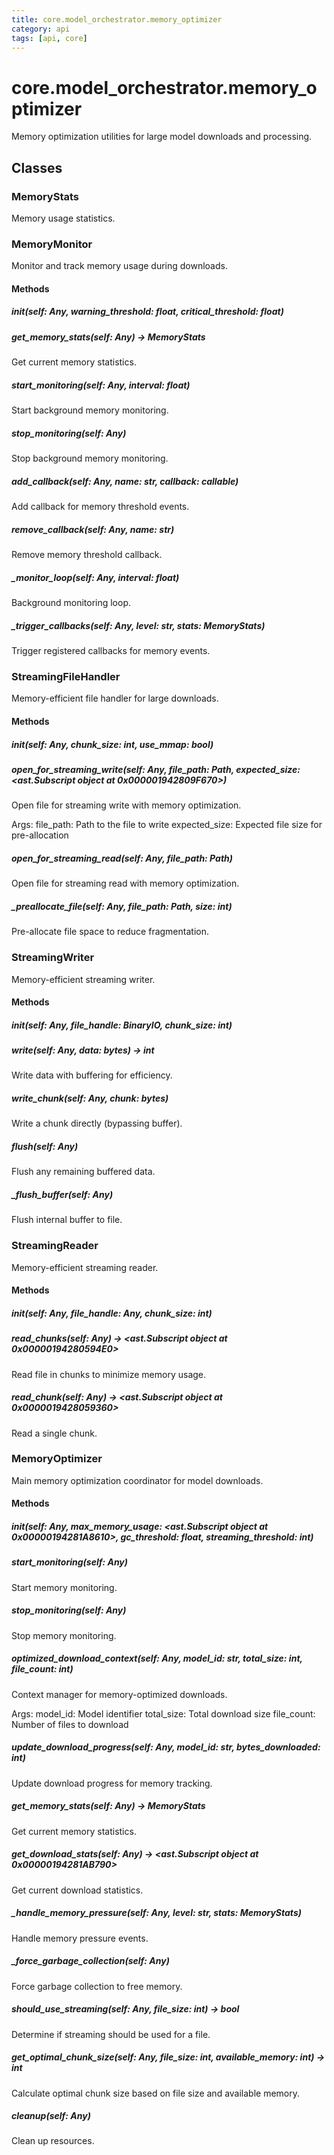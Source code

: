 ```yaml
---
title: core.model_orchestrator.memory_optimizer
category: api
tags: [api, core]
---
```


# core.model_orchestrator.memory_optimizer

Memory optimization utilities for large model downloads and processing.

## Classes

### MemoryStats

Memory usage statistics.

### MemoryMonitor

Monitor and track memory usage during downloads.

#### Methods

##### __init__(self: Any, warning_threshold: float, critical_threshold: float)



##### get_memory_stats(self: Any) -> MemoryStats

Get current memory statistics.

##### start_monitoring(self: Any, interval: float)

Start background memory monitoring.

##### stop_monitoring(self: Any)

Stop background memory monitoring.

##### add_callback(self: Any, name: str, callback: callable)

Add callback for memory threshold events.

##### remove_callback(self: Any, name: str)

Remove memory threshold callback.

##### _monitor_loop(self: Any, interval: float)

Background monitoring loop.

##### _trigger_callbacks(self: Any, level: str, stats: MemoryStats)

Trigger registered callbacks for memory events.

### StreamingFileHandler

Memory-efficient file handler for large downloads.

#### Methods

##### __init__(self: Any, chunk_size: int, use_mmap: bool)



##### open_for_streaming_write(self: Any, file_path: Path, expected_size: <ast.Subscript object at 0x000001942809F670>)

Open file for streaming write with memory optimization.

Args:
    file_path: Path to the file to write
    expected_size: Expected file size for pre-allocation

##### open_for_streaming_read(self: Any, file_path: Path)

Open file for streaming read with memory optimization.

##### _preallocate_file(self: Any, file_path: Path, size: int)

Pre-allocate file space to reduce fragmentation.

### StreamingWriter

Memory-efficient streaming writer.

#### Methods

##### __init__(self: Any, file_handle: BinaryIO, chunk_size: int)



##### write(self: Any, data: bytes) -> int

Write data with buffering for efficiency.

##### write_chunk(self: Any, chunk: bytes)

Write a chunk directly (bypassing buffer).

##### flush(self: Any)

Flush any remaining buffered data.

##### _flush_buffer(self: Any)

Flush internal buffer to file.

### StreamingReader

Memory-efficient streaming reader.

#### Methods

##### __init__(self: Any, file_handle: Any, chunk_size: int)



##### read_chunks(self: Any) -> <ast.Subscript object at 0x00000194280594E0>

Read file in chunks to minimize memory usage.

##### read_chunk(self: Any) -> <ast.Subscript object at 0x0000019428059360>

Read a single chunk.

### MemoryOptimizer

Main memory optimization coordinator for model downloads.

#### Methods

##### __init__(self: Any, max_memory_usage: <ast.Subscript object at 0x00000194281A8610>, gc_threshold: float, streaming_threshold: int)



##### start_monitoring(self: Any)

Start memory monitoring.

##### stop_monitoring(self: Any)

Stop memory monitoring.

##### optimized_download_context(self: Any, model_id: str, total_size: int, file_count: int)

Context manager for memory-optimized downloads.

Args:
    model_id: Model identifier
    total_size: Total download size
    file_count: Number of files to download

##### update_download_progress(self: Any, model_id: str, bytes_downloaded: int)

Update download progress for memory tracking.

##### get_memory_stats(self: Any) -> MemoryStats

Get current memory statistics.

##### get_download_stats(self: Any) -> <ast.Subscript object at 0x00000194281AB790>

Get current download statistics.

##### _handle_memory_pressure(self: Any, level: str, stats: MemoryStats)

Handle memory pressure events.

##### _force_garbage_collection(self: Any)

Force garbage collection to free memory.

##### should_use_streaming(self: Any, file_size: int) -> bool

Determine if streaming should be used for a file.

##### get_optimal_chunk_size(self: Any, file_size: int, available_memory: int) -> int

Calculate optimal chunk size based on file size and available memory.

##### cleanup(self: Any)

Clean up resources.

